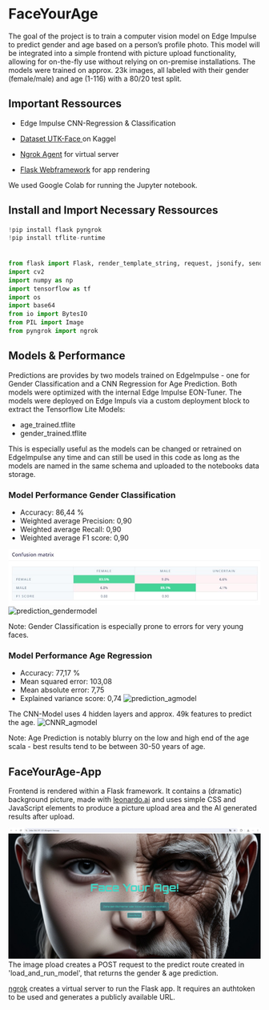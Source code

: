 # FaceYourAge
The goal of the project is to train a computer vision model on Edge Impulse to predict gender and age based on a person’s profile photo. This model will be integrated into a simple frontend with picture upload functionality, allowing for on-the-fly use without relying on on-premise installations.
The models were trained on approx. 23k images, all labeled with their gender (female/male) and age (1-116) with a 80/20 test split. 

## Important Ressources 

*   Edge Impulse CNN-Regression & Classification
*  [ Dataset UTK-Face ](https://www.kaggle.com/datasets/jangedoo/utkface-new) on Kaggel

*   [Ngrok Agent](https://ngrok.com/) for virtual server
*   [Flask Webframework](https://flask.palletsprojects.com/en/3.0.x/) for app rendering

We used Google Colab for running the Jupyter notebook. 


## Install and Import Necessary Ressources
```python
!pip install flask pyngrok
!pip install tflite-runtime


from flask import Flask, render_template_string, request, jsonify, send_file
import cv2
import numpy as np
import tensorflow as tf
import os
import base64
from io import BytesIO
from PIL import Image
from pyngrok import ngrok
```


## Models & Performance

Predictions are provides by two models trained on EdgeImpulse - one for Gender Classification and a CNN Regression for Age Prediction. Both models were optimized with the internal Edge Impulse EON-Tuner. The models were deployed on Edge Impuls via a custom deployment block to extract the Tensorflow Lite Models: 

*   age_trained.tflite
*   gender_trained.tflite

This is especially useful as the models can be changed or retrained on EdgeImpulse any time and can still be used in this code as long as the models are named in the same schema and uploaded to the notebooks data storage. 

### Model Performance Gender Classification


*   Accuracy: 86,44 %
*   Weighted average Precision: 0,90
*   Weighted average Recall: 0,90
*   Weighted average F1 score: 0,90

![confusionmatrix_gendermodel.jpg](https://github.com/CodAnna99/FaceYourAge/blob/main/confusionmatrix_gendermodel.jpg?raw=true)
![prediction_gendermodel](https://github.com/user-attachments/assets/740c7d1c-8ea8-48be-a8e7-6502553b0011)

Note: Gender Classification is especially prone to errors for very young faces. 


### Model Performance Age Regression


*   Accuracy: 77,17 %
*   Mean squared error: 103,08
*   Mean absolute error: 7,75
*   Explained variance score: 0,74
![prediction_agmodel](https://github.com/user-attachments/assets/55c177fe-4ea9-4bbb-8eba-30b8e6435104)

The CNN-Model uses 4 hidden layers and approx. 49k features to predict the age. 
![CNNR_agmodel](https://github.com/user-attachments/assets/f11c23ef-d88f-4203-a848-20a668bbedef)

Note: Age Prediction is notably blurry on the low and high end of the age scala - best results tend to be between 30-50 years of age.

## FaceYourAge-App 

Frontend is rendered within a Flask framework. It contains a (dramatic) background picture, made with [leonardo.ai](https://www.leonardo.ai) and uses simple CSS and JavaScript elements to produce a picture upload area and the AI generated results after upload. 

![Face Your Age Frontend](https://github.com/CodAnna99/FaceYourAge/blob/main/faceyourageFE.jpg "Face Your Age")
The image pload creates a POST request to the predict route created in 'load_and_run_model', that returns the gender & age prediction. 

[ngrok](https://ngrok.com/) creates a virtual server to run the Flask app. 
It requires an authtoken to be used and generates a publicly available URL.
